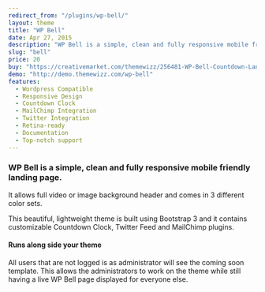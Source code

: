 ```yaml
---
redirect_from: "/plugins/wp-bell/"
layout: theme
title: "WP Bell"
date: Apr 27, 2015
description: "WP Bell is a simple, clean and fully responsive mobile friendly landing page WordPress plugin."
slug: "bell"
price: 20
buy: "https://creativemarket.com/themewizz/256481-WP-Bell-Countdown-Landing-Page"
demo: "http://demo.themewizz.com/wp-bell"
features:
  - Wordpress Compatible
  - Responsive Design
  - Countdown Clock
  - MailChimp Integration
  - Twitter Integration
  - Retina-ready
  - Documentation
  - Top-notch support
---
```


<h3 class="lead">WP Bell is a simple, clean and fully responsive mobile friendly landing page.</h3>

It allows full video or image background header and comes in 3 different color sets.

This beautiful, lightweight theme is built using Bootstrap 3 and it contains customizable Countdown Clock, Twitter Feed and MailChimp plugins.

<p><h4>Runs along side your theme</h4></p>

All users that are not logged is as administrator will see the coming soon template. This allows the administrators to work on the theme while still having a live WP Bell page displayed for everyone else.
